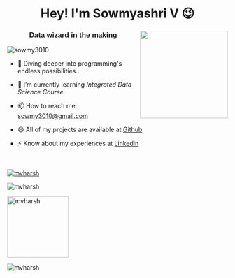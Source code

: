 <h1 align="center">Hey! I'm Sowmyashri V 😉</h1>

<h3 align="center" style="font-family: Arial, sans-serif; text-align: center;">Data wizard in the making <img align="right" src="https://media.tenor.com/uWHd-STTyFIAAAAM/asteroid-in-love-mari-morino.gif" max-width="200" height="200"></h3>

<p align="left"> <img src="https://komarev.com/ghpvc/?username=sowmy3010&label=Profile%20views&color=0e75b6&style=flat" alt="sowmy3010" /> </p>

- 🔭  Diving deeper into programming's endless possibilities..

- 🌱 I’m currently learning *Integrated Data Science Course*

- 📫 How to reach me: sowmy3010@gmail.com

- 😄 All of my projects are available at [Github](https://github.com/sowmy3010)

- ⚡ Know about my experiences at [Linkedin](https://www.linkedin.com/in/sowmyashri-velmurugan-b5b75a258/)


<p></br></p>

<p align="left"> <a href="https://github.com/ryo-ma/github-profile-trophy"><img src="https://github-profile-trophy.vercel.app/?username=mvharsh" alt="mvharsh" /></a> </p>
<p><img src="https://github-readme-stats.vercel.app/api/top-langs?username=mvharsh&show_icons=true&locale=en&layout=compact" alt="mvharsh" /></p>
<p><img src="https://github-readme-stats.vercel.app/api?username=mvharsh&show_icons=true&locale=en" alt="mvharsh" max-width="150" height="140" /></p>
<p><img src="https://github-readme-streak-stats.herokuapp.com/?user=mvharsh&" alt="mvharsh" /></p>
